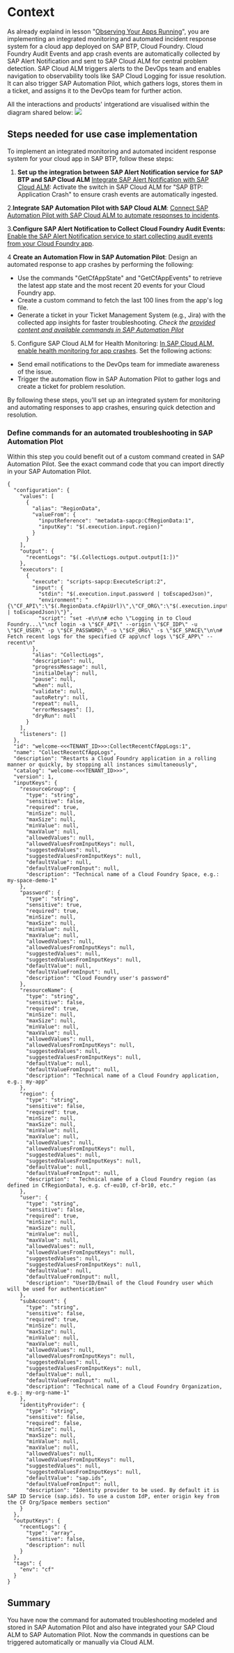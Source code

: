 # Context

As already explaind in lesson "[Observing Your Apps Running](url)", you are implementing an integrated monitoring and automated incident response system for a cloud app deployed on SAP BTP, Cloud Foundry. Cloud Foundry Audit Events and app crash events are automatically collected by SAP Alert Notification and sent to SAP Cloud ALM for central problem detection. SAP Cloud ALM triggers alerts to the DevOps team and enables navigation to observability tools like SAP Cloud Logging for issue resolution. It can also trigger SAP Automation Pilot, which gathers logs, stores them in a ticket, and assigns it to the DevOps team for further action.

All the interactions and products' intgerationd are visualised within the diagram shared below: 
![](/exercises/ex5/images/solution-overview.png)

## Steps needed for use case implementation   

To implement an integrated monitoring and automated incident response system for your cloud app in SAP BTP, follow these steps:

1. **Set up the integration between SAP Alert Notification service for SAP BTP and SAP Cloud ALM**
[Integrate SAP Alert Notification with SAP Cloud ALM]([url](https://support.sap.com/en/alm/sap-cloud-alm/operations/expert-portal/health-monitoring/health-monitoring-setup-configuration/health-monitoring-for-sap-btp-cf.html?anchorId=section_322971014_co)): Activate the switch in SAP Cloud ALM for "SAP BTP: Application Crash" to ensure crash events are automatically ingested.

2.**Integrate SAP Automation Pilot with SAP Cloud ALM**: [Connect SAP Automation Pilot with SAP Cloud ALM to automate responses to incidents]([url](https://support.sap.com/en/alm/sap-cloud-alm/operations/expert-portal/operation-automation/automation-pilot.html)).

3.**Configure SAP Alert Notification to Collect Cloud Foundry Audit Events:** [Enable the SAP Alert Notification service to start collecting audit events from your Cloud Foundry app]([url](https://help.sap.com/docs/alert-notification/sap-alert-notification-for-sap-btp/application-events)).

4 **Create an Automation Flow in SAP Automation Pilot**: Design an automated response to app crashes by performing the following:
- Use the commands "GetCfAppState" and "GetCfAppEvents" to retrieve the latest app state and the most recent 20 events for your Cloud Foundry app.
- Create a custom command to fetch the last 100 lines from the app's log file.
- Generate a ticket in your Ticket Management System (e.g., Jira) with the collected app insights for faster troubleshooting.
_Check the [provided content and available commands in SAP Automation Pilot]([url](https://help.sap.com/docs/automation-pilot/automation-pilot/provided-catalogs?version=Cloud))_

5. Configure SAP Cloud ALM for Health Monitoring: [In SAP Cloud ALM, enable health monitoring for app crashes]([url](https://community.sap.com/t5/technology-blogs-by-sap/cloud-alm-health-monitoring-for-event-configuration/ba-p/13575560)). Set the following actions:
- Send email notifications to the DevOps team for immediate awareness of the issue.
- Trigger the automation flow in SAP Automation Pilot to gather logs and create a ticket for problem resolution.

By following these steps, you'll set up an integrated system for monitoring and automating responses to app crashes, ensuring quick detection and resolution.


### Define commands for an automated troubleshooting in SAP Automation Plot   
Within this step you could benefit out of a custom command created in SAP Automation Pilot. See the exact command code that you can import directly in your SAP Automation Pilot. 

```
{
  "configuration": {
    "values": [
      {
        "alias": "RegionData",
        "valueFrom": {
          "inputReference": "metadata-sapcp:CfRegionData:1",
          "inputKey": "$(.execution.input.region)"
        }
      }
    ],
    "output": {
      "recentLogs": "$(.CollectLogs.output.output[1:])"
    },
    "executors": [
      {
        "execute": "scripts-sapcp:ExecuteScript:2",
        "input": {
          "stdin": "$(.execution.input.password | toEscapedJson)",
          "environment": "{\"CF_API\":\"$(.RegionData.cfApiUrl)\",\"CF_ORG\":\"$(.execution.input.subAccount)\",\"CF_SPACE\":\"$(.execution.input.resourceGroup)\",\"CF_APP\":\"$(.execution.input.resourceName)\",\"CF_USER\":\"$(.execution.input.user)\",\"CF_IDP\":\"$(.execution.input.identityProvider)\",\"CF_PASSWORD\":\"$(.execution.input.password | toEscapedJson)\"}",
          "script": "set -e\n\n# echo \"Logging in to Cloud Foundry...\"\ncf login -a \"$CF_API\" --origin \"$CF_IDP\" -u \"$CF_USER\" -p \"$CF_PASSWORD\" -o \"$CF_ORG\" -s \"$CF_SPACE\"\n\n# Fetch recent logs for the specified CF app\ncf logs \"$CF_APP\" --recent\n"
        },
        "alias": "CollectLogs",
        "description": null,
        "progressMessage": null,
        "initialDelay": null,
        "pause": null,
        "when": null,
        "validate": null,
        "autoRetry": null,
        "repeat": null,
        "errorMessages": [],
        "dryRun": null
      }
    ],
    "listeners": []
  },
  "id": "welcome-<<<TENANT_ID>>>:CollectRecentCfAppLogs:1",
  "name": "CollectRecentCfAppLogs",
  "description": "Restarts a Cloud Foundry application in a rolling manner or quickly, by stopping all instances simultaneously",
  "catalog": "welcome-<<<TENANT_ID>>>",
  "version": 1,
  "inputKeys": {
    "resourceGroup": {
      "type": "string",
      "sensitive": false,
      "required": true,
      "minSize": null,
      "maxSize": null,
      "minValue": null,
      "maxValue": null,
      "allowedValues": null,
      "allowedValuesFromInputKeys": null,
      "suggestedValues": null,
      "suggestedValuesFromInputKeys": null,
      "defaultValue": null,
      "defaultValueFromInput": null,
      "description": "Technical name of a Cloud Foundry Space, e.g.: my-space-demo-1"
    },
    "password": {
      "type": "string",
      "sensitive": true,
      "required": true,
      "minSize": null,
      "maxSize": null,
      "minValue": null,
      "maxValue": null,
      "allowedValues": null,
      "allowedValuesFromInputKeys": null,
      "suggestedValues": null,
      "suggestedValuesFromInputKeys": null,
      "defaultValue": null,
      "defaultValueFromInput": null,
      "description": "Cloud Foundry user's password"
    },
    "resourceName": {
      "type": "string",
      "sensitive": false,
      "required": true,
      "minSize": null,
      "maxSize": null,
      "minValue": null,
      "maxValue": null,
      "allowedValues": null,
      "allowedValuesFromInputKeys": null,
      "suggestedValues": null,
      "suggestedValuesFromInputKeys": null,
      "defaultValue": null,
      "defaultValueFromInput": null,
      "description": "Technical name of a Cloud Foundry application, e.g.: my-app"
    },
    "region": {
      "type": "string",
      "sensitive": false,
      "required": true,
      "minSize": null,
      "maxSize": null,
      "minValue": null,
      "maxValue": null,
      "allowedValues": null,
      "allowedValuesFromInputKeys": null,
      "suggestedValues": null,
      "suggestedValuesFromInputKeys": null,
      "defaultValue": null,
      "defaultValueFromInput": null,
      "description": " Technical name of a Cloud Foundry region (as defined in CfRegionData), e.g. cf-eu10, cf-br10, etc."
    },
    "user": {
      "type": "string",
      "sensitive": false,
      "required": true,
      "minSize": null,
      "maxSize": null,
      "minValue": null,
      "maxValue": null,
      "allowedValues": null,
      "allowedValuesFromInputKeys": null,
      "suggestedValues": null,
      "suggestedValuesFromInputKeys": null,
      "defaultValue": null,
      "defaultValueFromInput": null,
      "description": "UserID/Email of the Cloud Foundry user which will be used for authentication"
    },
    "subAccount": {
      "type": "string",
      "sensitive": false,
      "required": true,
      "minSize": null,
      "maxSize": null,
      "minValue": null,
      "maxValue": null,
      "allowedValues": null,
      "allowedValuesFromInputKeys": null,
      "suggestedValues": null,
      "suggestedValuesFromInputKeys": null,
      "defaultValue": null,
      "defaultValueFromInput": null,
      "description": "Technical name of a Cloud Foundry Organization, e.g.: my-org-name-1"
    },
    "identityProvider": {
      "type": "string",
      "sensitive": false,
      "required": false,
      "minSize": null,
      "maxSize": null,
      "minValue": null,
      "maxValue": null,
      "allowedValues": null,
      "allowedValuesFromInputKeys": null,
      "suggestedValues": null,
      "suggestedValuesFromInputKeys": null,
      "defaultValue": "sap.ids",
      "defaultValueFromInput": null,
      "description": "Identity provider to be used. By default it is SAP ID Service (sap.ids). To use a custom IdP, enter origin key from the CF Org/Space members section"
    }
  },
  "outputKeys": {
    "recentLogs": {
      "type": "array",
      "sensitive": false,
      "description": null
    }
  },
  "tags": {
    "env": "cf"
  }
}
```

## Summary

You have now the command for automated troubleshooting modeled and stored in SAP Automation Pilot and also have integrated your SAP Cloud ALM to SAP Automation Pilot. Now the commands in questions can be triggered automatically or manually via Cloud ALM. 
